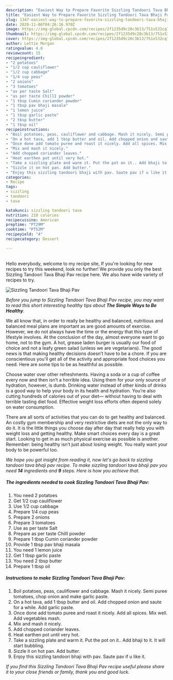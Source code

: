 ```yaml
---
description: "Easiest Way to Prepare Favorite Sizzling Tandoori Tava Bhaji Pav"
title: "Easiest Way to Prepare Favorite Sizzling Tandoori Tava Bhaji Pav"
slug: 1347-easiest-way-to-prepare-favorite-sizzling-tandoori-tava-bhaji-pav
date: 2020-11-06T04:26:16.970Z
image: https://img-global.cpcdn.com/recipes/2f1235d9c20c3b13/751x532cq70/sizzling-tandoori-tava-bhaji-pav-recipe-main-photo.jpg
thumbnail: https://img-global.cpcdn.com/recipes/2f1235d9c20c3b13/751x532cq70/sizzling-tandoori-tava-bhaji-pav-recipe-main-photo.jpg
cover: https://img-global.cpcdn.com/recipes/2f1235d9c20c3b13/751x532cq70/sizzling-tandoori-tava-bhaji-pav-recipe-main-photo.jpg
author: Lettie Morgan
ratingvalue: 4.8
reviewcount: 15
recipeingredient:
- "2 potatoes"
- "1/2 cup cauliflower"
- "1/2 cup cabbage"
- "1/4 cup peas"
- "2 onions"
- "3 tomatoes"
- "as per taste Salt"
- "as per taste ChillI powder"
- "1 tbsp Cumin coriander powder"
- "1 tbsp pav bhaji masala"
- "1 lemon juice"
- "1 tbsp garlic paste"
- "2 tbsp butter"
- "1 tbsp oil"
recipeinstructions:
- "Boil potatoes, peas, cauliflower and cabbage. Mash it nicely. Semi puree tomatoes, chop onion and make garlic paste."
- "On a hot tava, add 1 tbsp butter and oil. Add chopped onion and saute for a while. Add garlic paste."
- "Once done add tomato puree and roast it nicely. Add all spices. Mix well. Add vegetables mash."
- "Mix and mash it nicely."
- "Add chopped coriander leaves."
- "Heat earthen pot until very hot."
- "Take a sizzling plate and warm it. Put the pot on it.. Add bhaji to it. It will start bubbling."
- "Sizzle it on hot pan. Add butter."
- "Enjoy this sizzling tandoori bhaji with pav. Saute pav if u like it."
categories:
- Recipe
tags:
- sizzling
- tandoori
- tava

katakunci: sizzling tandoori tava 
nutrition: 210 calories
recipecuisine: American
preptime: "PT29M"
cooktime: "PT52M"
recipeyield: "4"
recipecategory: Dessert

---
```

<br>
Hello everybody, welcome to my recipe site, If you're looking for new recipes to try this weekend, look no further! We provide you only the best Sizzling Tandoori Tava Bhaji Pav recipe here. We also have wide variety of recipes to try.
<br>


![Sizzling Tandoori Tava Bhaji Pav](https://img-global.cpcdn.com/recipes/2f1235d9c20c3b13/751x532cq70/sizzling-tandoori-tava-bhaji-pav-recipe-main-photo.jpg)

<i>Before you jump to Sizzling Tandoori Tava Bhaji Pav recipe, you may want to read this short interesting healthy tips about <strong>The Simple Ways to Be Healthy</strong>.</i>

We all know that, in order to really be healthy and balanced, nutritious and balanced meal plans are important as are good amounts of exercise. However, we do not always have the time or the energy that this type of lifestyle involves. At the conclusion of the day, almost everyone want to go home, not to the gym. A hot, grease laden burger is usually our food of choice and not a leafy green salad (unless we are vegetarians). The good news is that making healthy decisions doesn’t have to be a chore. If you are conscientious you'll get all of the activity and appropriate food choices you need. Here are some tips to be as healthful as possible.

Choose water over other refreshments. Having a soda or a cup of coffee every now and then isn’t a horrible idea. Using them for your only source of hydration, however, is dumb. Drinking water instead of other kinds of drinks is a good way to help your body in its health and hydration. You’re also cutting hundreds of calories out of your diet— without having to deal with terrible tasting diet food. Effective weight loss efforts often depend solely on water consumption.

There are all sorts of activities that you can do to get healthy and balanced. An costly gym membership and very restrictive diets are not the only way to do it. It is the little things you choose day after day that really help you with weight loss and getting healthy. Make smart choices every day is a great start. Looking to get in as much physical exercise as possible is another. Remember: being healthy isn’t just about losing weight. You really want your body to be powerful too. 


<i>We hope you got insight from reading it, now let's go back to sizzling tandoori tava bhaji pav recipe. To make sizzling tandoori tava bhaji pav you need <strong>14</strong> ingredients and <strong>9</strong> steps. Here is how you achieve that.
</i>

##### The ingredients needed to cook Sizzling Tandoori Tava Bhaji Pav:

1. You need 2 potatoes
1. Get 1/2 cup cauliflower
1. Use 1/2 cup cabbage
1. Prepare 1/4 cup peas
1. Prepare 2 onions
1. Prepare 3 tomatoes
1. Use as per taste Salt
1. Prepare as per taste ChillI powder
1. Prepare 1 tbsp Cumin coriander powder
1. Provide 1 tbsp pav bhaji masala
1. You need 1 lemon juice
1. Get 1 tbsp garlic paste
1. You need 2 tbsp butter
1. Prepare 1 tbsp oil


##### Instructions to make Sizzling Tandoori Tava Bhaji Pav:

1. Boil potatoes, peas, cauliflower and cabbage. Mash it nicely. Semi puree tomatoes, chop onion and make garlic paste.
1. On a hot tava, add 1 tbsp butter and oil. Add chopped onion and saute for a while. Add garlic paste.
1. Once done add tomato puree and roast it nicely. Add all spices. Mix well. Add vegetables mash.
1. Mix and mash it nicely.
1. Add chopped coriander leaves.
1. Heat earthen pot until very hot.
1. Take a sizzling plate and warm it. Put the pot on it.. Add bhaji to it. It will start bubbling.
1. Sizzle it on hot pan. Add butter.
1. Enjoy this sizzling tandoori bhaji with pav. Saute pav if u like it.


<i>If you find this Sizzling Tandoori Tava Bhaji Pav recipe useful please share it to your close friends or family, thank you and good luck.</i>
